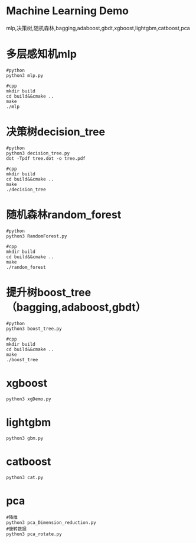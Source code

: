 # Machine Learning Demo
mlp,决策树,随机森林,bagging,adaboost,gbdt,xgboost,lightgbm,catboost,pca

# 多层感知机mlp
    #python
    python3 mlp.py
    
    #cpp
    mkdir build
    cd build&&cmake ..
    make
    ./mlp

# 决策树decision_tree
    #python
    python3 decision_tree.py
    dot -Tpdf tree.dot -o tree.pdf
    
    #cpp
    mkdir build
    cd build&&cmake ..
    make
    ./decision_tree

# 随机森林random_forest
    #python
    python3 RandomForest.py
    
    #cpp
    mkdir build
    cd build&&cmake ..
    make
    ./random_forest

# 提升树boost_tree（bagging,adaboost,gbdt）
    #python
    python3 boost_tree.py
    
    #cpp
    mkdir build
    cd build&&cmake ..
    make
    ./boost_tree


# xgboost
    python3 xgDemo.py

# lightgbm
    python3 gbm.py

# catboost
    python3 cat.py


# pca
    #降维
    python3 pca_Dimension_reduction.py
    #旋转数据
    python3 pca_rotate.py



